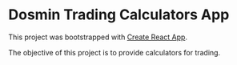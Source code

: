 # Dosmin Trading Calculators App

This project was bootstrapped with [Create React App](https://github.com/facebook/create-react-app).

The objective of this project is to provide calculators for trading.
